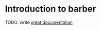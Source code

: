 # Introduction to barber

TODO: write [great documentation](http://jacobian.org/writing/great-documentation/what-to-write/)
